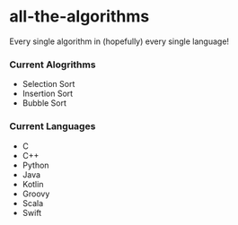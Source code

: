# all-the-algorithms
Every single algorithm in (hopefully) every single language!

### Current Alogrithms
- Selection Sort
- Insertion Sort
- Bubble Sort

### Current Languages
- C
- C++
- Python
- Java
- Kotlin
- Groovy
- Scala
- Swift
